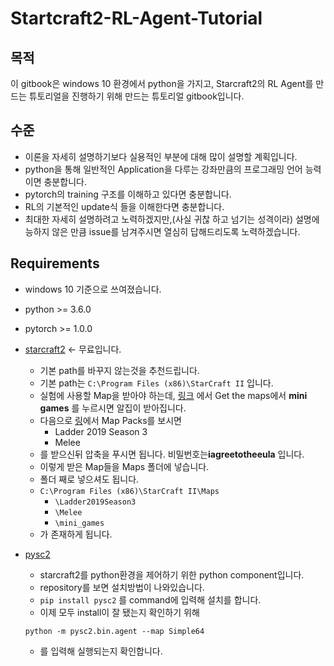 # Startcraft2-RL-Agent-Tutorial

## 목적

이 gitbook은 windows 10 환경에서 python을 가지고, Starcraft2의 RL Agent를 만드는 튜토리얼을 진행하기 위해 만드는 튜토리얼 gitbook입니다.

## 수준

* 이론을 자세히 설명하기보다 실용적인 부분에 대해 많이 설명할 계획입니다.
* python을 통해 일반적인 Application을 다루는 강좌만큼의 프로그래밍 언어 능력이면 충분합니다.
* pytorch의 training 구조를 이해하고 있다면 충분합니다.
* RL의 기본적인 update식 들을 이해한다면 충분합니다.
* 최대한 자세히 설명하려고 노력하겠지만,\(사실 귀찮 하고 넘기는 성격이라\) 설명에 능하지 않은 만큼 issue를 남겨주시면 열심히 답해드리도록 노력하겠습니다.

## Requirements

* windows 10 기준으로 쓰여졌습니다.
* python &gt;= 3.6.0
* pytorch &gt;= 1.0.0
* [starcraft2](https://starcraft2.com/ko-kr/) &lt;- 무료입니다.
  * 기본 path를 바꾸지 않는것을 추천드립니다.
  * 기본 path는 `C:\Program Files (x86)\StarCraft II`  입니다.
  * 실험에 사용할 Map을 받아야 하는데, [링크](https://github.com/deepmind/pysc2) 에서 Get the maps에서 **mini games** 를 누르시면 알집이 받아집니다.
  * 다음으로 [링](https://github.com/Blizzard/s2client-proto#downloads)에서 Map Packs를 보시면 
    * Ladder 2019 Season 3 
    * Melee
  * 를 받으신뒤 압축을 푸시면 됩니다. 비밀번호는**iagreetotheeula** 입니다.
  * 이렇게 받은 Map들을 Maps 폴더에 넣습니다.
  * 폴더 째로 넣으셔도 됩니다.
  * `C:\Program Files (x86)\StarCraft II\Maps`
    * `\Ladder2019Season3`
    * `\Melee`
    * `\mini_games`
  * 가 존재하게 됩니다.
* [pysc2](https://github.com/deepmind/pysc2)
  * starcraft2를 python환경을 제어하기 위한 python component입니다.  
  * repository를 보면 설치방법이 나와있습니다.
  * `pip install pysc2` 를 command에 입력해 설치를 합니다.
  *  이제 모두 install이 잘 됐는지 확인하기 위해 

    ```text
    python -m pysc2.bin.agent --map Simple64
    ```

  * 를 입력해 실행되는지 확인합니다. 



